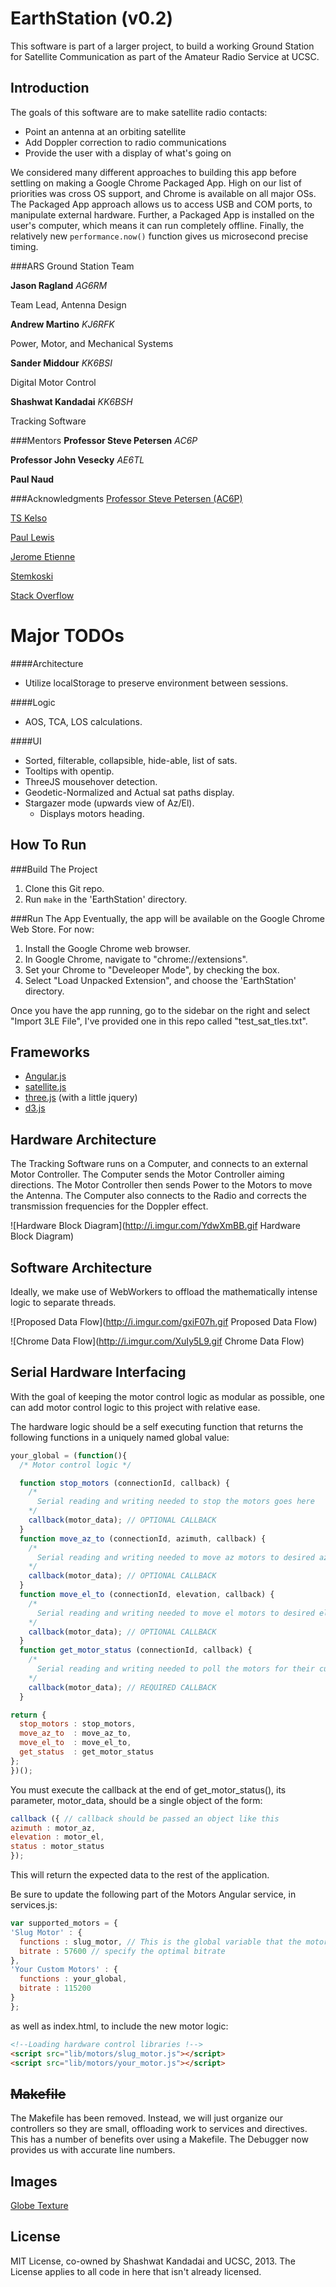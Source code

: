 EarthStation (v0.2)
===================
This software is part of a larger project, to build a working
Ground Station for Satellite Communication as part of the Amateur Radio Service at UCSC.

Introduction
------------
The goals of this software are to make satellite radio contacts:
- Point an antenna at an orbiting satellite
- Add Doppler correction to radio communications
- Provide the user with a display of what's going on

We considered many different approaches to building this app before settling on making a Google Chrome Packaged App. High on our list of priorities was cross OS support, and Chrome is available on all major OSs. The Packaged App approach allows us to access USB and COM ports, to manipulate external hardware. Further, a Packaged App is installed on the user's computer, which means it can run completely offline. Finally, the relatively new `performance.now()` function gives us microsecond precise timing.

###ARS Ground Station Team

**Jason Ragland** *AG6RM*

Team Lead, Antenna Design

**Andrew Martino** *KJ6RFK*

Power, Motor, and Mechanical Systems

**Sander Middour** *KK6BSI*

Digital Motor Control

**Shashwat Kandadai** *KK6BSH*

Tracking Software

###Mentors
**Professor Steve Petersen** *AC6P*

**Professor John Vesecky** *AE6TL*

**Paul Naud**

###Acknowledgments
[Professor Steve Petersen (AC6P)](http://www.soe.ucsc.edu/people/petersen)

[TS Kelso](http://celestrak.com/webmaster.asp)

[Paul Lewis](http://www.aerotwist.com/)

[Jerome Etienne](http://learningthreejs.com/)

[Stemkoski](http://stemkoski.github.io/Three.js/)

[Stack Overflow](stackoverflow.com)

Major TODOs
===========
####Architecture
-   Utilize localStorage to preserve environment between sessions.

####Logic
-   AOS, TCA, LOS calculations.

####UI
-   Sorted, filterable, collapsible, hide-able, list of sats.
-   Tooltips with opentip.
-   ThreeJS mousehover detection.
-   Geodetic-Normalized and Actual sat paths display.
-   Stargazer mode (upwards view of Az/El).
    -   Displays motors heading.

How To Run
----------
###Build The Project
1. Clone this Git repo.
2. Run `make` in the 'EarthStation' directory.

###Run The App
Eventually, the app will be available on the Google Chrome Web Store. For now:

1. Install the Google Chrome web browser.
2. In Google Chrome, navigate to "chrome://extensions".
3. Set your Chrome to "Develeoper Mode", by checking the box.
4. Select "Load Unpacked Extension", and choose the 'EarthStation' directory.

Once you have the app running, go to the sidebar on the right and select "Import 3LE File", I've provided one in this repo called "test_sat_tles.txt".

Frameworks
-----------

* [Angular.js](http://angularjs.org/)
* [satellite.js](https://github.com/shashwatak/satellite-js)
* [three.js](http://threejs.org/) (with a little jquery)
* [d3.js](http://d3js.org/)

Hardware Architecture
-----------------
The Tracking Software runs on a Computer, and connects to an external Motor Controller. The Computer sends the Motor Controller aiming directions. The Motor Controller then sends Power to the Motors to move the Antenna. The Computer also connects to the Radio and corrects the transmission frequencies for the Doppler effect.

![Hardware Block Diagram](http://i.imgur.com/YdwXmBB.gif Hardware Block Diagram)

Software Architecture
----------------------
Ideally, we make use of WebWorkers to offload the mathematically intense logic to separate threads.

![Proposed Data Flow](http://i.imgur.com/gxiF07h.gif Proposed Data Flow)

![Chrome Data Flow](http://i.imgur.com/XuIy5L9.gif Chrome Data Flow)

Serial Hardware Interfacing
---------------------
With the goal of keeping the motor control logic as modular as possible, one can add motor control logic to this project with relative ease.

The hardware logic should be a self executing function that returns the following functions in a uniquely named global value:
```javascript
your_global = (function(){
  /* Motor control logic */

  function stop_motors (connectionId, callback) {
    /*
      Serial reading and writing needed to stop the motors goes here
    */
    callback(motor_data); // OPTIONAL CALLBACK
  }
  function move_az_to (connectionId, azimuth, callback) {
    /*
      Serial reading and writing needed to move az motors to desired azimuth.
    */
    callback(motor_data); // OPTIONAL CALLBACK
  }
  function move_el_to (connectionId, elevation, callback) {
    /*
      Serial reading and writing needed to move el motors to desired elevation
    */
    callback(motor_data); // OPTIONAL CALLBACK
  }
  function get_motor_status (connectionId, callback) {
    /*
      Serial reading and writing needed to poll the motors for their current headings, without changing their course
    */
    callback(motor_data); // REQUIRED CALLBACK
  }

return {
  stop_motors : stop_motors,
  move_az_to  : move_az_to,
  move_el_to  : move_el_to,
  get_status  : get_motor_status
};
})();
```

You must execute the callback at the end of get_motor_status(), its parameter, motor_data, should be a single object of the form:
```javascript
callback ({ // callback should be passed an object like this
azimuth : motor_az,
elevation : motor_el,
status : motor_status
});
```

This will return the expected data to the rest of the application.

Be sure to update the following part of the Motors Angular service, in services.js:
```javascript
var supported_motors = {
'Slug Motor' : {
  functions : slug_motor, // This is the global variable that the motor control logic should return
  bitrate : 57600 // specify the optimal bitrate
},
'Your Custom Motors' : {
  functions : your_global,
  bitrate : 115200
}
};
```
as well as index.html, to include the new motor logic:
```html
<!--Loading hardware control libraries !-->
<script src="lib/motors/slug_motor.js"></script>
<script src="lib/motors/your_motor.js"></script>
```

~~Makefile~~
-------------
The Makefile has been removed. Instead, we will just organize our controllers so they are small, offloading work to services and directives. This has a number of benefits over using a Makefile. The Debugger now provides us with accurate line numbers.

Images
------
[Globe Texture](http://eoimages.gsfc.nasa.gov/images/imagerecords/74000/74443/world.topo.200409.3x5400x2700.png)

License
-------
MIT License, co-owned by Shashwat Kandadai and UCSC, 2013.
The License applies to all code in here that isn't already licensed.

